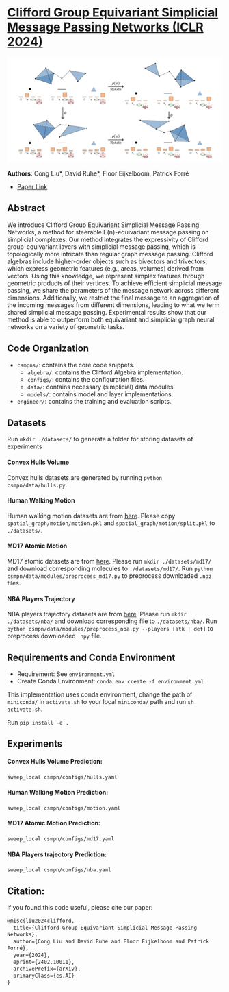 # [Clifford Group Equivariant Simplicial Message Passing Networks (ICLR 2024)](https://arxiv.org/abs/2402.10011) 
![CSMPNs](CSMPNs.png "CSMPNs")

**Authors**: Cong Liu*, David Ruhe*, Floor Eijkelboom, Patrick Forré

* [Paper Link](https://arxiv.org/abs/2402.10011)

## Abstract
We introduce Clifford Group Equivariant Simplicial Message Passing Networks, a method for steerable E(n)-equivariant message passing on simplicial complexes. Our method integrates the expressivity of Clifford group-equivariant layers with simplicial message passing, which is topologically more intricate than regular graph message passing. Clifford algebras include higher-order objects such as bivectors and trivectors, which express geometric features (e.g., areas, volumes) derived from vectors. Using this knowledge, we represent simplex features through geometric products of their vertices. To achieve efficient simplicial message passing, we share the parameters of the message network across different dimensions. Additionally, we restrict the final message to an aggregation of the incoming messages from different dimensions, leading to what we term shared simplicial message passing. Experimental results show that our method is able to outperform both equivariant and simplicial graph neural networks on a variety of geometric tasks.

## Code Organization
* `csmpns/`: contains the core code snippets.
  * `algebra/`: contains the Clifford Algebra implementation.
  * `configs/`: contains the configuration files. 
  * `data/`: contains necessary (simplicial) data modules.
  * `models/`: contains model and layer implementations.
* `engineer/`: contains the training and evaluation scripts.

## Datasets

Run `mkdir ./datasets/` to generate a folder for storing datasets of experiments

#### Convex Hulls Volume
Convex hulls datasets are generated by running `python csmpn/data/hulls.py`.

#### Human Walking Motion
Human walking motion datasets are from [here](https://github.com/hanjq17/GMN). Please copy `spatial_graph/motion/motion.pkl` and `spatial_graph/motion/split.pkl` to `./datasets/`.

#### MD17 Atomic Motion
MD17 atomic datasets are from [here](http://quantum-machine.org/gdml/#datasets). Please run `mkdir ./datasets/md17/` and download corresponding molecules to `./datasets/md17/`. Run `python csmpn/data/modules/preprocess_md17.py` to preprocess downloaded `.npz` files.

#### NBA Players Trajectory 
NBA players trajectory datasets are from [here](https://www.dropbox.com/s/dl/reibyhs7wmeoqc1/bsk_all_data.zip). Please run `mkdir ./datasets/nba/` and download corresponding file to `./datasets/nba/`. Run `python csmpn/data/modules/preprocess_nba.py --players [atk | def]` to preprocess downloaded `.npy` file.

## Requirements and Conda Environment
* Requirement: See `environment.yml`
* Create Conda Environment: `conda env create -f environment.yml`

This implementation uses conda environment, change the path of `miniconda/` in `activate.sh` to your local `miniconda/` path and run `sh activate.sh`.

Run `pip install -e .`

## Experiments

#### Convex Hulls Volume Prediction:  
`sweep_local csmpn/configs/hulls.yaml` 

#### Human Walking Motion Prediction:
`sweep_local csmpn/configs/motion.yaml`

#### MD17 Atomic Motion Prediction:
`sweep_local csmpn/configs/md17.yaml`

#### NBA Players trajectory Prediction:
`sweep_local csmpn/configs/nba.yaml`

## Citation:
If you found this code useful, please cite our paper:

```
@misc{liu2024clifford,
  title={Clifford Group Equivariant Simplicial Message Passing Networks},
  author={Cong Liu and David Ruhe and Floor Eijkelboom and Patrick Forré},
  year={2024},
  eprint={2402.10011},
  archivePrefix={arXiv},
  primaryClass={cs.AI}
}
```


